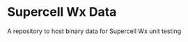 Supercell Wx Data
=================

A repository to host binary data for Supercell Wx unit testing
